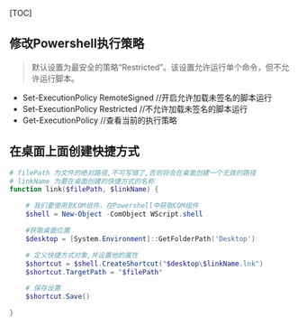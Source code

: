 [TOC]

## 修改Powershell执行策略
> 默认设置为最安全的策略“Restricted”。该设置允许运行单个命令，但不允许运行脚本。

+ Set-ExecutionPolicy RemoteSigned //开启允许加载未签名的脚本运行
+ Set-ExecutionPolicy Restricted //不允许加载未签名的脚本运行
+ Get-ExecutionPolicy //查看当前的执行策略

## 在桌面上面创建快捷方式
```powershell
# filePath 为文件的绝对路径,不可写错了,否则将会在桌面创建一个无效的路径
# linkName 为要在桌面创建的快捷方式的名称
function link($filePath, $linkName) {

	# 我们要使用到COM组件，在Powershell中获取COM组件
	$shell = New-Object -ComObject WScript.shell

	#获取桌面位置
	$desktop = [System.Environment]::GetFolderPath('Desktop')

	# 定义快捷方式对象,并设置他的属性
	$shortcut = $shell.CreateShortcut("$desktop\$linkName.lnk")
	$shortcut.TargetPath = "$filePath"

	# 保存设置
	$shortcut.Save()

}
```